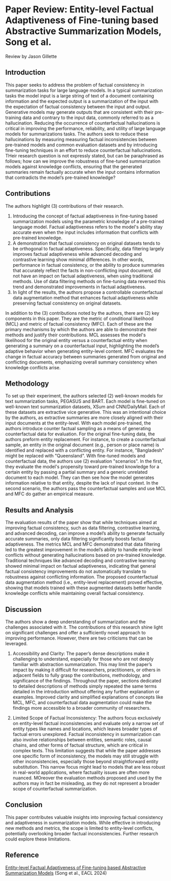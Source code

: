 # Paper Review: Entity-level Factual Adaptiveness of Fine-tuning based Abstractive Summarization Models, Song et al.

Review by Jason Gillette

## Introduction

This paper seeks to address the problem of factual consistency in summarization tasks for large language models. In a typical summarization tasks the model input is a large string of text of a document containing information and the expected output is a summarization of the input with the expectation of factual consistency between the input and output. Generative models may generate outputs that are consistent with their pre-training data and contrary to the input data, commonly referred to as a hallucination. Reducing the occurrence of counterfactual hallucinations is critical in improving the performance, reliability, and utility of large language models for summarizations tasks. The authors seek to reduce these hallucinations by measuring measuring factual inconsistencies between pre-trained models and common evaluation datasets and by introducing fine-tuning techniques in an effort to reduce counterfactual hallucinations. THeir research question is not expressly stated, but can be paraphrased as follows; how can we improve the robustness of fine-tuned summarization models against knowledge conflicts, ensuring that the generated summaries remain factually accurate when the input contains information that contradicts the model’s pre-trained knowledge?

## Contributions

The authors highlight (3) contributions of their research.

1. Introducing the concept of factual adaptiveness in fine-tuning based summarization models using the parametric knowledge of a pre-trained language model. Factual adaptiveness refers to the model's ability stay accurate even when the input includes information that conflicts with pre-trained knowledge.
2. A demonstration that factual consistency on original datasets tends to be orthogonal to factual adaptiveness. Specifically, data filtering largely improves factual adaptiveness while advanced decoding and contrastive learning show minimal differences. In other words, performance in factual consistency, or the ability to produce summaries that accurately reflect the facts in non-conflicting input document, did not have an impact on factual adaptiveness, when using traditional methods. Use of data filtering methods on fine-tuning data reversed this trend and demonstrated improvements in factual adaptiveness.
3. In light of the results, the authors propose a controllable counterfactual data augmentation method that enhances factual adaptiveness while preserving factual consistency on original datasets.

In addition to the (3) contributions noted by the authors, there are (2) key components in this paper. They are the metric of conditional likelihood (MCL) and metric of factual consistency (MFC). Each of these are the primary mechanisms by which the authors are able to demonstrate their methods and justify their contributions. MCL assesses the model's likelihood for the original entity versus a counterfactual entity when generating a summary on a counterfactual input, highlighting the model’s adaptive behavior when generating entity-level content. MFC evaluates the change in factual accuracy between summaries generated from original and conflicting documents, emphasizing overall summary consistency when knowledge conflicts arise.

## Methodology

To set up their experiment, the authors selected (2) well-known models for text summarization tasks, PEGASUS and BART. Each model is fine-tuned on well-known text summarization datasets, XSum and CNN/DailyMail. Each of these datasets are extractive vice generative. This was an intentional choice by the authors, as extractive summaries are more closely aligned with their input documents at the entity-level. With each model pre-trained, the authors introduce counter factual sampling as a means of generating counterfactual data for evaluation. For the original fine-tuning data, the authors preform entity replacement. For instance, to create a counterfactual sample, an entity in the original document (e.g., person or place name) is identified and replaced with a conflicting entity. For instance, "Bangladesh" might be replaced with "Queensland". With fine-tuned models and counterfactual data, the authors use (2) evaluation "scenarios". In the first, they evaluate the model's propensity toward pre-trained knowledge for a certain entity by passing a partial summary and a generic unrelated document to each model. They can then see how the model generates information relative to that entity, despite the lack of input context. In the second scenario, the authors pass the counterfactual samples and use MCL and MFC do gather an empirical measure.

## Results and Analysis

The evaluation results of the paper show that while techniques aimed at improving factual consistency, such as data filtering, contrastive learning, and advanced decoding, can improve a model’s ability to generate factually accurate summaries, only data filtering significantly boosts factual adaptiveness. The metrics MCL and MFC demonstrated that data filtering led to the greatest improvement in the model’s ability to handle entity-level conflicts without generating hallucinations based on pre-trained knowledge. Traditional techniques like advanced decoding and contrastive learning showed minimal impact on factual adaptiveness, indicating that general factual consistency improvements do not automatically translate to robustness against conflicting information. The proposed counterfactual data augmentation method (i.e., entity-level replacement) proved effective, showing that models trained with these augmented datasets better handle knowledge conflicts while maintaining overall factual consistency.

## Discussion

The authors show a deep understanding of summarization and the challenges associated with it. The contributions of this research shine light on significant challenges and offer a sufficiently novel approach to improving performance. However, there are two criticisms that can be leveraged. 

1. Accessibility and Clarity: The paper’s dense descriptions make it challenging to understand, especially for those who are not deeply familiar with abstraction summarization. This may limit the paper’s impact by making it difficult for researchers, practitioners, or others in adjacent fields to fully grasp the contributions, methodology, and significance of the findings. Throughout the paper, sections dedicated to detailed descriptions of methods simply repeated the same terms detailed in the introduction without offering any further explanation or examples. Improved clarity and simplified explanations of concepts like MCL, MFC, and counterfactual data augmentation could make the findings more accessible to a broader community of researchers.

2. Limited Scope of Factual Inconsistency: The authors focus exclusively on entity-level factual inconsistencies and evaluate only a narrow set of entity types like names and locations, which leaves broader types of factual errors unexplored. Factual inconsistency in summarization can also involve relationships between entities, semantic roles, causal chains, and other forms of factual structure, which are critical in complex texts. This limitation suggests that while the paper addresses one specific form of inconsistency, the models may still struggle with other inconsistencies, especially those beyond straightforward entity substitution. This narrow focus might lead to models that are less robust in real-world applications, where factuality issues are often more nuanced. MOreover the evaluation methods proposed and used by the authors may in fact be misleading, as they do not represent a broader scope of counterfactual summarization.

## Conclusion

This paper contributes valuable insights into improving factual consistency and adaptiveness in summarization models. While effective in introducing new methods and metrics, the scope is limited to entity-level conflicts, potentially overlooking broader factual inconsistencies. Further research could explore these limitations.

## Reference

[Entity-level Factual Adaptiveness of Fine-tuning based Abstractive Summarization Models](https://aclanthology.org/2024.eacl-long.55) (Song et al., EACL 2024)